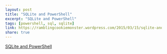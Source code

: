 ```yaml
---
layout: post
title: "SQLite and PowerShell"
excerpt: "SQLite and PowerShell"
tags: [powershell, sql, sqlite]
link: https://ramblingcookiemonster.wordpress.com/2015/03/15/sqlite-and-powershell/
share: true
---
```


[SQLite and PowerShell](https://ramblingcookiemonster.wordpress.com/2015/03/15/sqlite-and-powershell/)